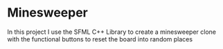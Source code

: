 # Minesweeper
In this project I use the SFML C++ Library to create a minesweeper clone with the functional buttons to reset the board into random places
